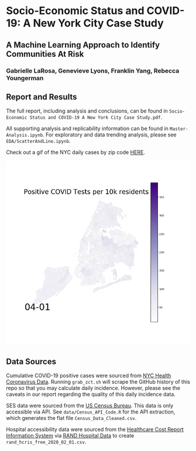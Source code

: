 # Socio-Economic Status and COVID-19: A New York City Case Study
## A Machine Learning Approach to Identify Communities At Risk
### Gabrielle LaRosa, Genevieve Lyons, Franklin Yang, Rebecca Youngerman

## Report and Results

The full report, including analysis and conclusions, can be found in `Socio-Economic Status and COVID-19 A New York City Case Study.pdf`.

All supporting analysis and replicability information can be found in `Master-Analysis.ipynb`. For exploratory and data trending analysis, please see `EDA/ScatterAndLine.ipynb`. 

Check out a gif of the NYC daily cases by zip code [HERE](https://github.com/genevievelyons/COVID-SES/blob/master/EDA/maps/new_map_normal_small.gif). 

![](https://github.com/genevievelyons/COVID-SES/blob/master/EDA/maps/new_map_normal_small.gif)

## Data Sources

Cumulative COVID-19 positive cases were sourced from [NYC Health Coronavirus Data](https://github.com/nychealth/coronavirus-data). Running `grab_zct.sh` will scrape the GitHub history of this repo so that you may calculate daily incidence. However, please see the caveats in our report regarding the quality of this daily incidence data. 

SES data were sourced from the [US Census Bureau](https://www.census.gov/). This data is only accessible via API. See `data/Census_API_Code.R` for the API extraction, which generates the flat file `Census_Data_Cleaned.csv`.

Hospital accessibility data were sourced from the [Healthcare Cost Report Information System](https://www.cms.gov/Research-Statistics-Data-and-Systems/Downloadable-Public-Use-Files/Cost-Reports) via [RAND Hospital Data](https://www.hospitaldatasets.org/) to create `rand_hcris_free_2020_02_01.csv`.

